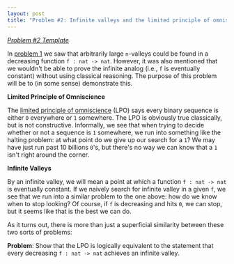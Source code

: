 ```yaml
---
layout: post
title: "Problem #2: Infinite valleys and the limited principle of omniscience"
---
```


*[Problem #2 Template](https://github.com/Coq-Math-Problems/Problems/blob/master/P2/P2_template.v)*

In [problem 1](https://coq-math-problems.github.io/Problem1/) we saw that arbitrarily large `n`-valleys could be found in a decreasing function `f : nat -> nat`.  However, it was also mentioned that we wouldn't be able to prove the infinite analog (i.e., `f` is eventually constant) without using classical reasoning.  The purpose of this problem will be to (in some sense) demonstrate this.

**Limited Principle of Omniscience**

The [limited principle of omniscience](https://en.wikipedia.org/wiki/Limited_principle_of_omniscience) (LPO) says every binary sequence is either `0` everywhere or `1` somewhere.  The LPO is obviously true classically, but is not constructive.  Informally, we see that when trying to decide whether or not a sequence is `1` somewhere, we run into something like the halting problem:  at what point do we give up our search for a `1`?  We may have just run past 10 billions `0`'s, but there's no way we can know that a `1` isn't right around the corner.

**Infinite Valleys**

By an infinite valley, we will mean a point at which a function `f : nat -> nat` is eventually constant.  If we naively search for infinite valley in a given `f`, we see that we run into a similar problem to the one above:  how do we know when to stop looking?  Of course, if `f` is decreasing and hits `0`, we can stop, but it seems like that is the best we can do.

As it turns out, there is more than just a superficial similarity between these two sorts of problems:

**Problem**: Show that the LPO is logically equivalent to the statement that every decreasing `f : nat -> nat` achieves an infinite valley.
